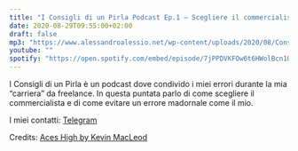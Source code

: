 ```yaml
---
title: "I Consigli di un Pirla Podcast Ep.1 – Scegliere il commercialista"
date: 2020-08-29T09:55:00+02:00
draft: false
mp3: "https://www.alessandroalessio.net/wp-content/uploads/2020/08/Consigli_di_un_pirla_EP_1.mp3"
youtube: ""
spotify: "https://open.spotify.com/embed/episode/7jPPDVKFOw6t6HWolBcn1O"
---
```


I Consigli di un Pirla è un podcast dove condivido i miei errori durante la mia “carriera” da freelance. In questa puntata parlo di come scegliere il commercialista e di come evitare un errore madornale come il mio.

I miei contatti: [Telegram](https://t.me/alessandro_alessio)

Credits: [Aces High by Kevin MacLeod](https://incompetech.filmmusic.io/song/3337-aces-high)